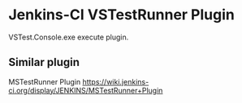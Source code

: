 Jenkins-CI VSTestRunner Plugin
===================
VSTest.Console.exe execute plugin.


Similar plugin
-------
MSTestRunner Plugin
https://wiki.jenkins-ci.org/display/JENKINS/MSTestRunner+Plugin